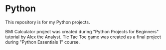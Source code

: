 # Python
This repository is for my Python projects.

BMI Calculator project was created during "Python Projects for Beginners" tutorial by Alex the Analyst.
Tic Tac Toe game was created as a final project during "Python Essentials 1" course.
